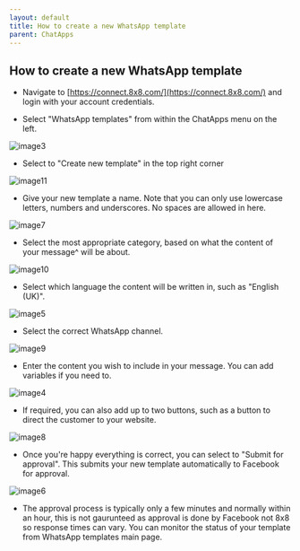 ```yaml
---
layout: default
title: How to create a new WhatsApp template
parent: ChatApps
---
```



## How to create a new WhatsApp template

* Navigate to [https://connect.8x8.com/](https://connect.8x8.com/) and login with your account credentials.

* Select "WhatsApp templates" from within the ChatApps menu on the left.

![image3](https://mlwrogers.github.io/cpaas-wiki/image_assets/chatApps/watemplate/image3.png)

* Select to "Create new template" in the top right corner

![image11](https://mlwrogers.github.io/cpaas-wiki/image_assets/chatApps/watemplate/image11.png)

* Give your new template a name. Note that you can only use lowercase letters, numbers and underscores. No spaces are allowed in here.

![image7](https://mlwrogers.github.io/cpaas-wiki/image_assets/chatApps/watemplate/image7.png)

* Select the most appropriate category, based on what the content of your message^
will be about.

![image10](https://mlwrogers.github.io/cpaas-wiki/image_assets/chatApps/watemplate/image10.png)

* Select which language the content will be written in, such as "English (UK)".

![image5](https://mlwrogers.github.io/cpaas-wiki/image_assets/chatApps/watemplate/image5.png)

* Select the correct WhatsApp channel.

![image9](https://mlwrogers.github.io/cpaas-wiki/image_assets/chatApps/watemplate/image9.png)

* Enter the content you wish to include in your message. You can add variables if you need to.

![image4](https://mlwrogers.github.io/cpaas-wiki/image_assets/chatApps/watemplate/image4.png)

* If required, you can also add up to two buttons, such as a button to direct the customer to your website.

![image8](https://mlwrogers.github.io/cpaas-wiki/image_assets/chatApps/watemplate/image8.png)

* Once you're happy everything is correct, you can select to "Submit for approval".  This submits your new template automatically to Facebook for approval.

![image6](https://mlwrogers.github.io/cpaas-wiki/image_assets/chatApps/watemplate/image6.png)

* The approval process is typically only a few minutes and normally within an hour, this is not gaurunteed as approval is done by Facebook not 8x8 so response times can vary. You  can monitor the status of your template from WhatsApp templates main page.
